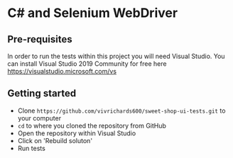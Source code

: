 # C# and Selenium WebDriver

## Pre-requisites
In order to run the tests within this project you will need Visual Studio. You can install Visual Studio 2019 Community for free here https://visualstudio.microsoft.com/vs

## Getting started
* Clone `https://github.com/vivrichards600/sweet-shop-ui-tests.git` to your computer
* `cd` to where you cloned the repository from GitHub
* Open the repository within Visual Studio
* Click on 'Rebuild soluton'
* Run tests
